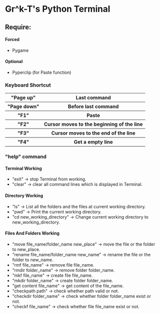 <h1>Gr^k-T's Python Terminal</h1>

<div>
	<h2>Require:</h2>
	<h4>Forced</h4>
	<ul>
		<li>Pygame</li>
	</ul>
	<h4>Optional</h4>
	<ul>
		<li>Pyperclip (for Paste function)</li>
	</ul>
</div>
<div>
	<h3>Keyboard Shortcut</h3>
	<table>
		<tr>
			<th>"Page up"</th>
			<th>Last command</th>
		</tr>
		<tr>
			<th>"Page down"</th>
			<th>Before last command</th>
		</tr>
		<tr>
			<th>"F1"</th>
			<th>Paste</th>
		</tr>
		<tr>
			<th>"F2"</th>
			<th>Cursor moves to the beginning of the line</th>
		</tr>
		<tr>
			<th>"F3"</th>
			<th>Cursor moves to the end of the line</th>
		</tr>
		<tr>
			<th>"F4"</th>
			<th>Get a empty line</th>
		</tr>
	</table>
</div>
<div>
	<h3>"help" command</h3>
	<h4>Terminal Working</h4>
	<ul>
		<li>"exit" -> stop Terminal from working.</li>
		<li>"clear" -> clear all command lines which is displayed in Terminal.</li>		
	</ul>
	<h4>Directory Working</h4>
	<ul>
		<li>"ls" -> List all the folders and the files at current working directory.</li>
		<li>"pwd" -> Print the current working directory.</li>
		<li>"cd new_working_directory" -> Change current working directory to new_working_directory.</li>
	</ul>
	<h4>Files And Folders Working</h4>
	<ul>
		<li>"move file_name/folder_name new_place" -> move the file or the folder to new_place.</li>
		<li>"rename file_name/folder_name new_name" -> rename the file or the folder to new_name.</li>
		<li>"rmf file_name" -> remove file file_name.</li>
		<li>"rmdir folder_name" -> remove folder folder_name.</li>
		<li>"mkf file_name" -> create file file_name.</li>
		<li>"mkdir folder_name" -> create folder folder_name.</li>
		<li>"get content file_name" -> get content of the file_name.</li>
		<li>"checkpath path" -> check whether path valid or not.</li>
		<li>"checkdir folder_name" -> check whether folder folder_name exist or not.</li>
		<li>"checkf file_name" -> check whether file file_name exist or not.</li>
	</ul>
</div>